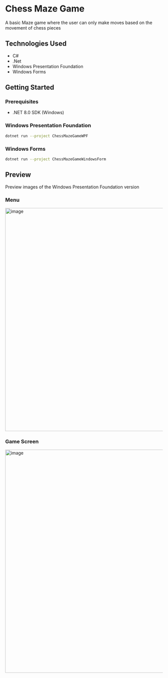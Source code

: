 # Chess Maze Game
A basic Maze game where the user can only make moves based on the movement of chess pieces 

## Technologies Used
- C#
- .Net
- Windows Presentation Foundation
- Windows Forms

## Getting Started 

### Prerequisites
- .NET 8.0 SDK (Windows)

### Windows Presentation Foundation
```bash
dotnet run --project ChessMazeGameWPF
```

### Windows Forms
```bash
dotnet run --project ChessMazeGameWindowsForm
```

## Preview
Preview images of the  Windows Presentation Foundation version

### Menu
<img width="1266" height="713" alt="image" src="https://github.com/user-attachments/assets/065a23b0-55ee-4aa7-9ed1-a2b007db1dd9" />

### Game Screen
<img width="1266" height="713" alt="image" src="https://github.com/user-attachments/assets/4428c933-cd21-44f6-b66e-800a5381f884" />

